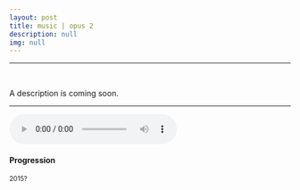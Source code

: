 ```yaml
---
layout: post
title: music | opus 2
description: null
img: null
---
```


***

<br/>

A description is coming soon.

***
<sub></sub>
<audio controls class="col one right">
  <source src="http://jared-desjardins.github.io/music/progression.m4a" type="audio/mpeg">
Your browser unfortunately does not support the audio element.
</audio>
<h4>Progression</h4>
<sup>2015?</sup>  
<br>

